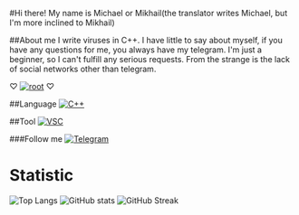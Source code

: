 #Hi there! My name is Michael or Mikhail(the translator writes Michael, but I'm more inclined to Mikhail)

##About me
I write viruses in C++. I have little to say about myself, if you have any questions for me, you always have my telegram.
I'm just a beginner, so I can't fulfill any serious requests. 
From the strange is the lack of social networks other than telegram.

♡ [![root](https://img.shields.io/badge/-ROOT-090900)](https://en.m.wikipedia.org/wiki/Superuser) ♡

##Language
[![C++](https://img.shields.io/badge/-C++-090900?style=for-the-badge&logo=cplusplus&logoColor=6666FF)](https://en.m.wikipedia.org/wiki/C%2B%2B)

##Tool
[![VSC](https://img.shields.io/badge/-VSC-090900?style=for-the-badge&logo=visualstudio&logoColor=6655FF)](https://code.visualstudio.com)

###Follow me
[![Telegram](https://img.shields.io/badge/Telegram-000000.svg?style=for-the-badge&logo=Telegram&color=blue)](http://t.me/nestesh)
# Statistic
![Top Langs](https://github-readme-stats.vercel.app/api/top-langs/?username=chkll&layout=compact&theme=tokyonight)
![GitHub stats](https://github-readme-stats.vercel.app/api?username=chkll&count_private=true&show_icons=true&theme=tokyonight)
![GitHub Streak](https://streak-stats.demolab.com/?user=chkll&theme=tokyonight)
